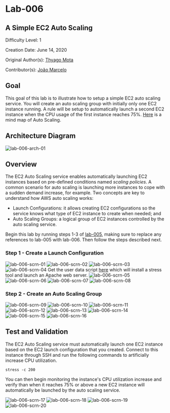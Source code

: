 # Lab-006

## A Simple EC2 Auto Scaling

Difficulty Level: 1

Creation Date: June 14, 2020

Original Author(s): [Thyago Mota](https://github.com/thyagomota)

Contributor(s): [João Marcelo](https://github.com/jmhal)

## Goal

This goal of this lab is to illustrate how to setup a simple EC2 auto scaling service. You will create an auto scaling group with initially only one EC2 instance running. A rule will be setup to automatically launch a second EC2 instance when the CPU usage of the first instance reaches 75%. [Here](../images/auto-scaling.png) is a mind map of Auto Scaling. 

## Architecture Diagram
![lab-006-arch-01](images/lab-006-arch-01.png)

## Overview
The EC2 Auto Scaling service enables automatically launching EC2 instances based on pre-defined conditions named *scaling policies*. A common scenario for auto scaling is launching more instances to cope with a sudden demand increase, for example. Two concepts are key to understand how AWS auto scaling works:

* Launch Configurations: it allows creating EC2 configurations so the service knows what type of EC2 instance to create when needed; and
* Auto Scaling Groups: a logical group of EC2 instances controlled by the auto scaling service.

Begin this lab by running steps 1-3 of [lab-005](../lab-005), making sure to replace any references to lab-005 with lab-006. Then follow the steps described next.

### Step 1 - Create a Launch Configuration
![lab-006-scrn-01](images/lab-006-scrn-01.png)
![lab-006-scrn-02](images/lab-006-scrn-02.png)
![lab-006-scrn-03](images/lab-006-scrn-03.png)
![lab-006-scrn-04](images/lab-006-scrn-04.png)
Get the user data script [here](files/user-data.sh) which will install a stress tool and launch an Apache web server.
![lab-006-scrn-05](images/lab-006-scrn-05.png)
![lab-006-scrn-06](images/lab-006-scrn-06.png)
![lab-006-scrn-07](images/lab-006-scrn-07.png)
![lab-006-scrn-08](images/lab-006-scrn-08.png)

### Step 2 - Create an Auto Scaling Group
![lab-006-scrn-09](images/lab-006-scrn-09.png)
![lab-006-scrn-10](images/lab-006-scrn-10.png)
![lab-006-scrn-11](images/lab-006-scrn-11.png)
![lab-006-scrn-12](images/lab-006-scrn-12.png)
![lab-006-scrn-13](images/lab-006-scrn-13.png)
![lab-006-scrn-14](images/lab-006-scrn-14.png)
![lab-006-scrn-15](images/lab-006-scrn-15.png)
![lab-006-scrn-16](images/lab-006-scrn-16.png)

## Test and Validation
The EC2 Auto Scaling service must automatically launch one EC2 instance based on the EC2 launch configuration that you created. Connect to this instance through SSH and run the following commands to artificially increase CPU utilization.

```
stress -c 200
```

You can then begin monitoring the instance's CPU utilization increase and verify than when it reaches 75% or above a new EC2 instance will automatically be launched by the auto scaling service.

![lab-006-scrn-17](images/lab-006-scrn-17.png)
![lab-006-scrn-18](images/lab-006-scrn-18.png)
![lab-006-scrn-19](images/lab-006-scrn-19.png)
![lab-006-scrn-20](images/lab-006-scrn-20.png)
